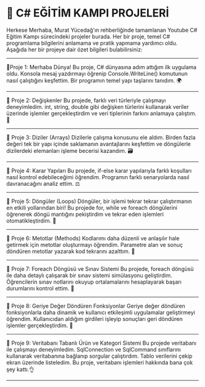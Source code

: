 # 🚀 C# EĞİTİM KAMPI PROJELERİ

Herkese Merhaba, Murat Yücedağ'ın rehberliğinde tamamlanan Youtube C# Eğitim Kampı sürecindeki projeler burada. Her bir proje, temel C# programlama bilgilerini anlamama ve pratik yapmama yardımcı oldu. Aşağıda her bir projeye dair özet bilgileri bulabilirsiniz:
___

📍Proje 1: Merhaba Dünya!
Bu proje, C# dünyasına adım attığım ilk uygulama oldu. Konsola mesaj yazdırmayı öğrenip Console.WriteLine() komutunun nasıl çalıştığını keşfettim. Bir programın temel yapı taşlarını tanıdım. 🌍
___

📍 Proje 2: Değişkenler
Bu projede, farklı veri türleriyle çalışmayı deneyimledim. int, string, double gibi değişken türlerini kullanarak veriler üzerinde işlemler gerçekleştirdim ve veri tiplerinin farkını anlamaya çalıştım. 🔢
___

📍 Proje 3: Diziler (Arrays)
Dizilerle çalışma konusunu ele aldım. Birden fazla değeri tek bir yapı içinde saklamanın avantajlarını keşfettim ve döngülerle dizilerdeki elemanları işleme becerisi kazandım. 🗃️
___

📍 Proje 4: Karar Yapıları
Bu projede, if-else karar yapılarıyla farklı koşulları nasıl kontrol edebileceğimi öğrendim. Programın farklı senaryolarda nasıl davranacağını analiz ettim. ⚖️
___

📍 Proje 5: Döngüler (Loops)
Döngüler, bir işlemi tekrar tekrar çalıştırmanın en etkili yollarından biri! Bu projede for, while ve foreach döngülerini öğrenerek döngü mantığını pekiştirdim ve tekrar eden işlemleri otomatikleştirdim. 🔁
___

📍 Proje 6: Metotlar (Methods)
Kodlarımı daha düzenli ve anlaşılır hale getirmek için metotlar oluşturmayı öğrendim. Parametre alan ve sonuç döndüren metotlar yazarak kod tekrarını azalttım. 📑
___

📍 Proje 7: Foreach Döngüsü ve Sınav Sistemi
Bu projede, foreach döngüsü ile daha detaylı çalışarak bir sınav sistemi simülasyonu geliştirdim. Öğrencilerin sınav notlarını okuyup ortalamalarını hesaplayarak başarı durumlarını kontrol ettim. 📝
___

📍 Proje 8: Geriye Değer Döndüren Fonksiyonlar
Geriye değer döndüren fonksiyonlarla daha dinamik ve kullanıcı etkileşimli uygulamalar geliştirmeyi öğrendim. Kullanıcıdan aldığım girdileri işleyip sonuçları geri döndüren işlemler gerçekleştirdim. 🔄
___

📍 Proje 9: Veritabanı Tabanlı Ürün ve Kategori Sistemi
Bu projede veritabanı ile çalışmayı deneyimledim. SqlConnection ve SqlCommand sınıflarını kullanarak veritabanına bağlanıp sorgular çalıştırdım. Tablo verilerini çekip ekran üzerinde listeledim. Bu proje, veritabanı işlemleri hakkında bana çok şey kattı.👌
___
